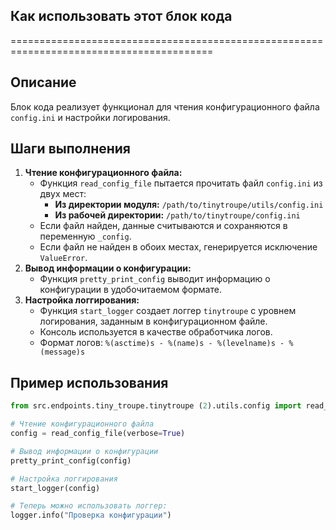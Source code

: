 ## Как использовать этот блок кода
=========================================================================================

Описание
-------------------------
Блок кода реализует функционал для чтения конфигурационного файла `config.ini` и настройки логирования.

Шаги выполнения
-------------------------
1. **Чтение конфигурационного файла:** 
    - Функция `read_config_file` пытается прочитать файл `config.ini` из двух мест:
        - **Из директории модуля:** `/path/to/tinytroupe/utils/config.ini`
        - **Из рабочей директории:**  `/path/to/tinytroupe/config.ini`
    - Если файл найден, данные считываются и сохраняются в переменную `_config`. 
    - Если файл не найден в обоих местах, генерируется исключение `ValueError`.
2. **Вывод информации о конфигурации:**
    - Функция `pretty_print_config` выводит информацию о конфигурации в удобочитаемом формате.
3. **Настройка логгирования:**
    - Функция `start_logger` создает логгер `tinytroupe` с уровнем логирования, заданным в конфигурационном файле.
    - Консоль используется в качестве обработчика логов.
    - Формат логов: `%(asctime)s - %(name)s - %(levelname)s - %(message)s`

Пример использования
-------------------------

```python
from src.endpoints.tiny_troupe.tinytroupe (2).utils.config import read_config_file, start_logger, pretty_print_config

# Чтение конфигурационного файла
config = read_config_file(verbose=True)

# Вывод информации о конфигурации
pretty_print_config(config)

# Настройка логгирования
start_logger(config)

# Теперь можно использовать логгер:
logger.info("Проверка конфигурации")
```